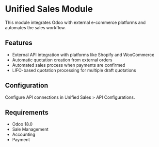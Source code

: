 # Unified Sales Module

This module integrates Odoo with external e-commerce platforms and automates the sales workflow.

## Features

- External API integration with platforms like Shopify and WooCommerce
- Automatic quotation creation from external orders
- Automated sales process when payments are confirmed
- LIFO-based quotation processing for multiple draft quotations

## Configuration

Configure API connections in Unified Sales > API Configurations.

## Requirements

- Odoo 18.0
- Sale Management
- Accounting
- Payment 